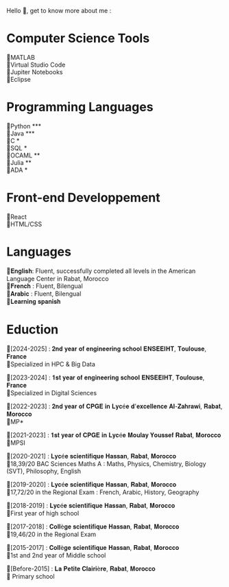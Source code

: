 Hello 👋, get to know more about me :   

# Computer Science Tools   
 🔸MATLAB    
 🔸Virtual Studio Code    
 🔸Jupiter Notebooks    
 🔸Eclipse     
# Programming Languages  
 🔸Python ***     
 🔸Java ***    
 🔸C *     
 🔸SQL *  
 🔸OCAML **     
 🔸Julia **    
 🔸ADA *    
 # Front-end Developpement   
 🔸React    
 🔸HTML/CSS    
# Languages  
 🔸𝐄𝐧𝐠𝐥𝐢𝐬𝐡: Fluent, successfully completed all levels in the American Language Center in Rabat, Morocco  
 🔸𝐅𝐫𝐞𝐧𝐜𝐡 : Fluent, Bilengual  
 🔸𝐀𝐫𝐚𝐛𝐢𝐜 : Fluent, Bilengual  
 🔸𝐋𝐞𝐚𝐫𝐧𝐢𝐧𝐠 𝐬𝐩𝐚𝐧𝐢𝐬𝐡 
# Eduction   
 🔹[2024-2025] : 𝟐𝐧𝐝 𝐲𝐞𝐚𝐫 𝐨𝐟 𝐞𝐧𝐠𝐢𝐧𝐞𝐞𝐫𝐢𝐧𝐠 𝐬𝐜𝐡𝐨𝐨𝐥 𝐄𝐍𝐒𝐄𝐄𝐈𝐇𝐓, 𝐓𝐨𝐮𝐥𝐨𝐮𝐬𝐞, 𝐅𝐫𝐚𝐧𝐜𝐞         
               🔸Specialized in HPC & Big Data    
               
 🔹[2023-2024] : 𝟏𝐬𝐭 𝐲𝐞𝐚𝐫 𝐨𝐟 𝐞𝐧𝐠𝐢𝐧𝐞𝐞𝐫𝐢𝐧𝐠 𝐬𝐜𝐡𝐨𝐨𝐥 𝐄𝐍𝐒𝐄𝐄𝐈𝐇𝐓, 𝐓𝐨𝐮𝐥𝐨𝐮𝐬𝐞, 𝐅𝐫𝐚𝐧𝐜𝐞   
               🔸Specialized in Digital Sciences   
              
 🔹[2022-2023] : 𝟐𝐧𝐝 𝐲𝐞𝐚𝐫 𝐨𝐟 𝐂𝐏𝐆𝐄 𝐢𝐧 𝐋𝐲𝐜é𝐞 𝐝'𝐞𝐱𝐜𝐞𝐥𝐥𝐞𝐧𝐜𝐞 𝐀𝐥-𝐙𝐚𝐡𝐫𝐚𝐰𝐢, 𝐑𝐚𝐛𝐚𝐭, 𝐌𝐨𝐫𝐨𝐜𝐜𝐨  
               🔸MP*     
              
 🔹[2021-2023] : 𝟏𝐬𝐭 𝐲𝐞𝐚𝐫 𝐨𝐟 𝐂𝐏𝐆𝐄 𝐢𝐧 𝐋𝐲𝐜é𝐞 𝐌𝐨𝐮𝐥𝐚𝐲 𝐘𝐨𝐮𝐬𝐬𝐞𝐟 𝐑𝐚𝐛𝐚𝐭, 𝐌𝐨𝐫𝐨𝐜𝐜𝐨   
               🔸MPSI     
              
 🔹[2020-2021] : 𝐋𝐲𝐜é𝐞 𝐬𝐜𝐢𝐞𝐧𝐭𝐢𝐟𝐢𝐪𝐮𝐞 𝐇𝐚𝐬𝐬𝐚𝐧, 𝐑𝐚𝐛𝐚𝐭, 𝐌𝐨𝐫𝐨𝐜𝐜𝐨   
               🔸18,39/20 BAC Sciences Maths A : Maths, Physics, Chemistry, Biology (SVT), Philosophy, English      
              
 🔹[2019-2020] : 𝐋𝐲𝐜é𝐞 𝐬𝐜𝐢𝐞𝐧𝐭𝐢𝐟𝐢𝐪𝐮𝐞 𝐇𝐚𝐬𝐬𝐚𝐧, 𝐑𝐚𝐛𝐚𝐭, 𝐌𝐨𝐫𝐨𝐜𝐜𝐨     
               🔸17,72/20 in the Regional Exam : French, Arabic, History, Geography       
              
 🔹[2018-2019] : 𝐋𝐲𝐜é𝐞 𝐬𝐜𝐢𝐞𝐧𝐭𝐢𝐟𝐢𝐪𝐮𝐞 𝐇𝐚𝐬𝐬𝐚𝐧, 𝐑𝐚𝐛𝐚𝐭, 𝐌𝐨𝐫𝐨𝐜𝐜𝐨   
               🔸First year of high school   
              
 🔹[2017-2018] : 𝐂𝐨𝐥𝐥è𝐠𝐞 𝐬𝐜𝐢𝐞𝐧𝐭𝐢𝐟𝐢𝐪𝐮𝐞 𝐇𝐚𝐬𝐬𝐚𝐧, 𝐑𝐚𝐛𝐚𝐭, 𝐌𝐨𝐫𝐨𝐜𝐜𝐨   
               🔸19,46/20 in the Regional Exam      
              
 🔹[2015-2017] : 𝐂𝐨𝐥𝐥è𝐠𝐞 𝐬𝐜𝐢𝐞𝐧𝐭𝐢𝐟𝐢𝐪𝐮𝐞 𝐇𝐚𝐬𝐬𝐚𝐧, 𝐑𝐚𝐛𝐚𝐭, 𝐌𝐨𝐫𝐨𝐜𝐜𝐨   
               🔸1st and 2nd year of Middle school     
              
 🔹[Before-2015] : 𝐋𝐚 𝐏𝐞𝐭𝐢𝐭𝐞 𝐂𝐥𝐚𝐢𝐫𝐢è𝐫𝐞, 𝐑𝐚𝐛𝐚𝐭, 𝐌𝐨𝐫𝐨𝐜𝐜𝐨    
               🔸 Primary school  
 

